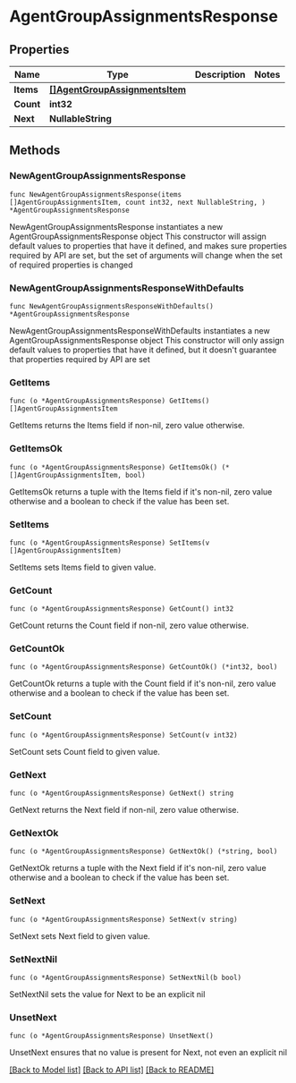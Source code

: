 # AgentGroupAssignmentsResponse

## Properties

Name | Type | Description | Notes
------------ | ------------- | ------------- | -------------
**Items** | [**[]AgentGroupAssignmentsItem**](AgentGroupAssignmentsItem.md) |  | 
**Count** | **int32** |  | 
**Next** | **NullableString** |  | 

## Methods

### NewAgentGroupAssignmentsResponse

`func NewAgentGroupAssignmentsResponse(items []AgentGroupAssignmentsItem, count int32, next NullableString, ) *AgentGroupAssignmentsResponse`

NewAgentGroupAssignmentsResponse instantiates a new AgentGroupAssignmentsResponse object
This constructor will assign default values to properties that have it defined,
and makes sure properties required by API are set, but the set of arguments
will change when the set of required properties is changed

### NewAgentGroupAssignmentsResponseWithDefaults

`func NewAgentGroupAssignmentsResponseWithDefaults() *AgentGroupAssignmentsResponse`

NewAgentGroupAssignmentsResponseWithDefaults instantiates a new AgentGroupAssignmentsResponse object
This constructor will only assign default values to properties that have it defined,
but it doesn't guarantee that properties required by API are set

### GetItems

`func (o *AgentGroupAssignmentsResponse) GetItems() []AgentGroupAssignmentsItem`

GetItems returns the Items field if non-nil, zero value otherwise.

### GetItemsOk

`func (o *AgentGroupAssignmentsResponse) GetItemsOk() (*[]AgentGroupAssignmentsItem, bool)`

GetItemsOk returns a tuple with the Items field if it's non-nil, zero value otherwise
and a boolean to check if the value has been set.

### SetItems

`func (o *AgentGroupAssignmentsResponse) SetItems(v []AgentGroupAssignmentsItem)`

SetItems sets Items field to given value.


### GetCount

`func (o *AgentGroupAssignmentsResponse) GetCount() int32`

GetCount returns the Count field if non-nil, zero value otherwise.

### GetCountOk

`func (o *AgentGroupAssignmentsResponse) GetCountOk() (*int32, bool)`

GetCountOk returns a tuple with the Count field if it's non-nil, zero value otherwise
and a boolean to check if the value has been set.

### SetCount

`func (o *AgentGroupAssignmentsResponse) SetCount(v int32)`

SetCount sets Count field to given value.


### GetNext

`func (o *AgentGroupAssignmentsResponse) GetNext() string`

GetNext returns the Next field if non-nil, zero value otherwise.

### GetNextOk

`func (o *AgentGroupAssignmentsResponse) GetNextOk() (*string, bool)`

GetNextOk returns a tuple with the Next field if it's non-nil, zero value otherwise
and a boolean to check if the value has been set.

### SetNext

`func (o *AgentGroupAssignmentsResponse) SetNext(v string)`

SetNext sets Next field to given value.


### SetNextNil

`func (o *AgentGroupAssignmentsResponse) SetNextNil(b bool)`

 SetNextNil sets the value for Next to be an explicit nil

### UnsetNext
`func (o *AgentGroupAssignmentsResponse) UnsetNext()`

UnsetNext ensures that no value is present for Next, not even an explicit nil

[[Back to Model list]](../README.md#documentation-for-models) [[Back to API list]](../README.md#documentation-for-api-endpoints) [[Back to README]](../README.md)



